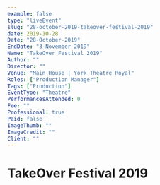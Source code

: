 ```yaml
---
example: false
type: "liveEvent"
slug: "28-october-2019-takeover-festival-2019"
date: 2019-10-28
Date: "28-October-2019"
EndDate: "3-November-2019"
Name: "TakeOver Festival 2019"
Author: ""
Director: ""
Venue: "Main House | York Theatre Royal"
Roles: ["Production Manager"]
Tags: ["Production"]
EventType: "Theatre"
PerformancesAttended: 0
Fee: ""
Professional: true
Paid: false
ImageThumb: ""
ImageCredit: ""
Client: ""
---
```


# TakeOver Festival 2019

